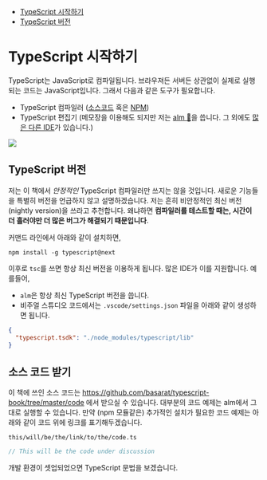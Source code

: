 * [TypeScript 시작하기](#getting-started-with-typescript)
* [TypeScript 버전](#typescript-version)

# TypeScript 시작하기

TypeScript는 JavaScript로 컴파일됩니다. 브라우져든 서버든 상관없이 실제로 실행되는 코드는 JavaScript입니다. 그래서 다음과 같은 도구가 필요합니다.

* TypeScript 컴파일러 ([소스코드](https://github.com/Microsoft/TypeScript/) 혹은  [NPM](https://www.npmjs.com/package/typescript))
* TypeScript 편집기 (메모장을 이용해도 되지만 저는 [alm 🌹](http://alm.tools)을 씁니다. 그 외에도 [많은 다른 IDE]( https://github.com/Microsoft/TypeScript/wiki/TypeScript-Editor-Support)가 있습니다.)


![](https://raw.githubusercontent.com/alm-tools/alm-tools.github.io/master/screens/main.png)


## TypeScript 버전

저는 이 책에서 *안정적인* TypeScript 컴파일러만 쓰지는 않을 것입니다. 새로운 기능들을 특별히 버전을 언급하지 않고 설명하겠습니다. 저는 흔히 비안정적인 최신 버전(nightly version)을 쓰라고 추천합니다. 왜냐하면 **컴파일러를 테스트할 때는, 시간이 더 흘러야만 더 많은 버그가 해결되기 때문입니다**.

커맨드 라인에서 아래와 같이 설치하면,

```
npm install -g typescript@next
```

이후로 `tsc`를 쓰면 항상 최신 버전을 이용하게 됩니다. 많은 IDE가 이를 지원합니다. 예를들어,

* `alm`은 항상 최신 TypeScript 버전을 씁니다.
* 비주얼 스튜디오 코드에서는 `.vscode/settings.json` 파일을 아래와 같이 생성하면 됩니다.
```json
{
  "typescript.tsdk": "./node_modules/typescript/lib"
}
```

## 소스 코드 받기
이 책에 쓰인 소스 코드는 https://github.com/basarat/typescript-book/tree/master/code 에서 받으실 수 있습니다. 대부분의 코드 예제는 alm에서 그대로 실행할 수 있습니다. 만약 (npm 모듈같은) 추가적인 설치가 필요한 코드 예제는 아래와 같이 코드 위에 링크를 표기해두겠습니다.

`this/will/be/the/link/to/the/code.ts`
```ts
// This will be the code under discussion
```

개발 환경이 셋업되었으면 TypeScript 문법을 보겠습니다.
